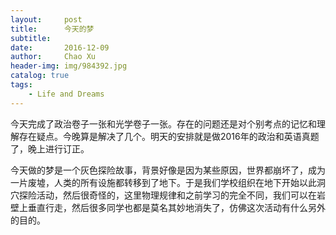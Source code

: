 ```yaml
---
layout:     post
title:      今天的梦
subtitle:   
date:       2016-12-09
author:     Chao Xu
header-img: img/984392.jpg
catalog: true
tags:
    - Life and Dreams
---
```


今天完成了政治卷子一张和光学卷子一张。存在的问题还是对个别考点的记忆和理解存在疑点。今晚算是解决了几个。明天的安排就是做2016年的政治和英语真题了，晚上进行订正。

今天做的梦是一个灰色探险故事，背景好像是因为某些原因，世界都崩坏了，成为一片废墟，人类的所有设施都转移到了地下。于是我们学校组织在地下开始以此洞穴探险活动，然后很奇怪的，这里物理规律和之前学习的完全不同，我们可以在岩壁上垂直行走，然后很多同学也都是莫名其妙地消失了，仿佛这次活动有什么另外的目的。